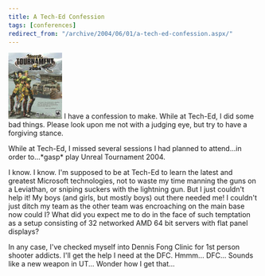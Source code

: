 ```yaml
---
title: A Tech-Ed Confession
tags: [conferences]
redirect_from: "/archive/2004/06/01/a-tech-ed-confession.aspx/"
---
```


![Unreal Tournament 2004 Cover](/images/UT2004.jpg) I have a confession
to make. While at Tech-Ed, I did some bad things. Please look upon me
not with a judging eye, but try to have a forgiving stance.

While at Tech-Ed, I missed several sessions I had planned to attend...in
order to...\*gasp\* play Unreal Tournament 2004.

I know. I know. I'm supposed to be at Tech-Ed to learn the latest and
greatest Microsoft technologies, not to waste my time manning the guns
on a Leviathan, or sniping suckers with the lightning gun. But I just
couldn't help it! My boys (and girls, but mostly boys) out there needed
me! I couldn't just ditch my team as the other team was encroaching on
the main base now could I? What did you expect me to do in the face of
such temptation as a setup consisting of 32 networked AMD 64 bit servers
with flat panel displays?

In any case, I've checked myself into Dennis Fong Clinic for 1st person
shooter addicts. I'll get the help I need at the DFC. Hmmm... DFC...
Sounds like a new weapon in UT... Wonder how I get that...

